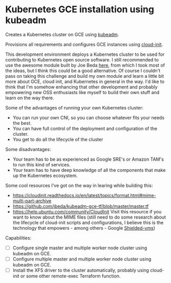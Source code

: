 Kubernetes GCE installation using kubeadm
=========================================

Creates a Kubernetes cluster on GCE using [kubeadm](https://kubernetes.io/docs/setup/production-environment/tools/kubeadm/install-kubeadm/).

Provisions all requirements and configures GCE instances using [cloud-init](https://cloudinit.readthedocs.io/en/latest/topics/format.html#mime-multi-part-archive).

This development environment deploys a Kubernetes cluster to be used for contributing to Kubernetes open source software. I still recommended to use the awesome module built by Joe Beda [here](https://github.com/jbeda/kubeadm-gce-tf/blob/master/master.tf), from which I took most of the ideas, but I think this could be a good alternative. Of course I couldn't pass on taking this challenge and build my own module and learn a little bit more about GCE, cloud init, and Kubernetes in general in the way.  I'd like to think that I'm somehow enhancing that other development and probably empowering new OSS enthusiasts like myself to build their own stuff and learn on the way there.

Some of the advantages of running your own Kubernetes cluster:
* You can run your own CNI, so you can choose whatever fits your needs the best.
* You can have full control of the deployment and configuration of the cluster.
* You get to do all the lifecycle of the cluster

Some disadvantages:
* Your team has to be as experienced as Google SRE's or Amazon TAM's to run this kind of services.
* Your team has to have deep knowledge of all the components that make up the Kubernetes ecosystem.

Some cool resources I've got on the way in learing while building this:
- https://cloudinit.readthedocs.io/en/latest/topics/format.html#mime-multi-part-archive 
- https://github.com/jbeda/kubeadm-gce-tf/blob/master/master.tf
- https://help.ubuntu.com/community/CloudInit Visit this resource if you want to know about the MIME files (still need to do some research about the lifecycle of cloud-init scripts and configurations, I believe this is the technology that empowers - among others - Google [Shielded-vms](https://cloud.google.com/security/shielded-cloud/shielded-vm))

Capabilities:
- [ ] Configure single master and multiple worker node cluster using kubeadm on GCE.
- [ ] Configure multiple master and multiple worker node cluster using kubeadm on GCE.
- [ ] Install the XFS driver to the cluster automatically, probably using cloud-init or some other remote-exec Terraform function.
